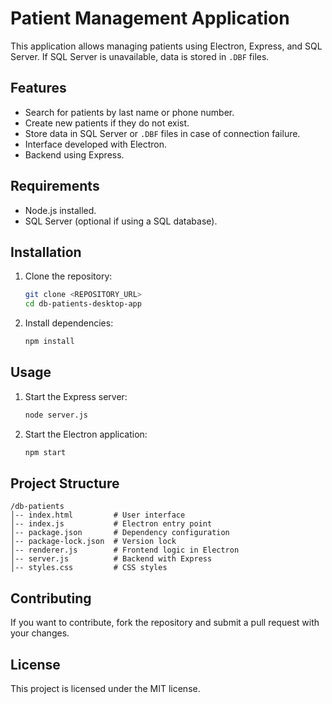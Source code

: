 # Patient Management Application

This application allows managing patients using Electron, Express, and SQL Server. If SQL Server is unavailable, data is stored in `.DBF` files.

## Features

- Search for patients by last name or phone number.
- Create new patients if they do not exist.
- Store data in SQL Server or `.DBF` files in case of connection failure.
- Interface developed with Electron.
- Backend using Express.

## Requirements

- Node.js installed.
- SQL Server (optional if using a SQL database).

## Installation

1. Clone the repository:
   ```sh
   git clone <REPOSITORY_URL>
   cd db-patients-desktop-app
   ```
2. Install dependencies:
   ```sh
   npm install
   ```

## Usage

1. Start the Express server:
   ```sh
   node server.js
   ```
2. Start the Electron application:
   ```sh
   npm start
   ```

## Project Structure

```
/db-patients
│-- index.html         # User interface
│-- index.js           # Electron entry point
│-- package.json       # Dependency configuration
│-- package-lock.json  # Version lock
│-- renderer.js        # Frontend logic in Electron
│-- server.js          # Backend with Express
│-- styles.css         # CSS styles
```

## Contributing

If you want to contribute, fork the repository and submit a pull request with your changes.

## License

This project is licensed under the MIT license.
